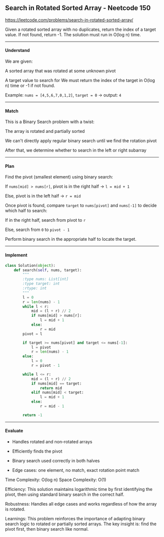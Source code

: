 ## Search in Rotated Sorted Array - Neetcode 150

https://leetcode.com/problems/search-in-rotated-sorted-array/

Given a rotated sorted array with no duplicates, return the index of a
target value. If not found, return -1. The solution must run in O(log
n) time.

---

#### Understand

We are given:

A sorted array that was rotated at some unknown pivot

A target value to search for
We must return the index of the target in O(log n) time or -1 if not found.

Example:
`nums = [4,5,6,7,0,1,2]`, `target = 0` → output: `4`

---
#### Match

This is a Binary Search problem with a twist:

The array is rotated and partially sorted

We can't directly apply regular binary search until we find the rotation pivot

After that, we determine whether to search in the left or right subarray

---
#### Plan

Find the pivot (smallest element) using binary search:

If `nums[mid] > nums[r]`, pivot is in the right half -> `l = mid + 1`

Else, pivot is in the left half → `r = mid`

Once pivot is found, compare `target` to `nums[pivot]` and `nums[-1]` to
decide which half to search:

If in the right half, search from pivot to `r`

Else, search from `0` to `pivot - 1`

Perform binary search in the appropriate half to locate the target.

---
#### Implement

```python
class Solution(object):
    def search(self, nums, target):
        """
        :type nums: List[int]
        :type target: int
        :rtype: int
        """
        l = 0
        r = len(nums) - 1
        while l < r:
            mid = (l + r) // 2
            if nums[mid] > nums[r]:
                l = mid + 1
            else:
                r = mid
        pivot = l

        if target >= nums[pivot] and target <= nums[-1]:
            l = pivot
            r = len(nums) - 1
        else:
            l = 0
            r = pivot - 1

        while l <= r:
            mid = (l + r) // 2
            if nums[mid] == target:
                return mid
            elif nums[mid] < target:
                l = mid + 1
            else:
                r = mid - 1

        return -1
```
---
#### Evaluate

- Handles rotated and non-rotated arrays

-  Efficiently finds the pivot

- Binary search used correctly in both halves

- Edge cases: one element, no match, exact rotation point match

Time Complexity: O(log n)
Space Complexity: O(1)


Efficiency:
This solution maintains logarithmic time by first identifying the
pivot, then using standard binary search in the correct half.

Robustness:
Handles all edge cases and works regardless of how the array is rotated.

Learnings:
This problem reinforces the importance of adapting binary search logic
to rotated or partially sorted arrays.
The key insight is: find the pivot first, then binary search like normal.

